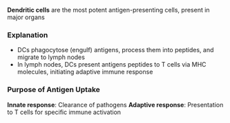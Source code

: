 **Dendritic cells** are the most potent antigen-presenting cells, present in major organs

### Explanation
- DCs phagocytose (engulf) antigens, process them into peptides, and migrate to lymph nodes
- In lymph nodes, DCs present antigens peptides to T cells via MHC molecules, initiating adaptive immune response

### Purpose of Antigen Uptake
**Innate response**: Clearance of pathogens
**Adaptive response**: Presentation to T cells for specific immune activation